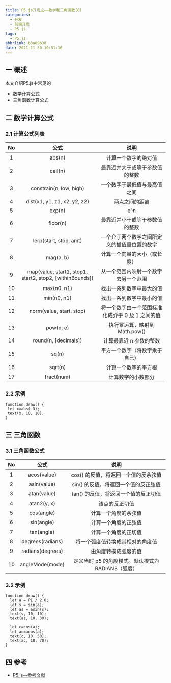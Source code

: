 ```yaml
---
title: P5.js开发之——数学和三角函数(8)
categories:
  - 开发
  - 前端开发
  - P5.js
tags:
  - P5.js
abbrlink: b3a89b3d
date: 2021-11-30 10:31:16
---
```

## 一 概述

本文介绍P5.js中常见的

* 数学计算公式
* 三角函数计算公式

<!--more-->

## 二 数学计算公式

### 2.1 计算公式列表

|  No  |                           公式                           |                       说明                       |
| :--: | :------------------------------------------------------: | :----------------------------------------------: |
|  1   |                          abs(n)                          |               计算一个数字的绝对值               |
|  2   |                         ceil(n)                          |          最靠近并大于或等于参数值的整数          |
|  3   |                 constrain(n, low, high)                  |           一个数字于最低值与最高值之间           |
|  4   |               dist(x1, y1, z1, x2, y2, z2)               |                  两点之间的距离                  |
|  5   |                          exp(n)                          |                       e^n                        |
|  6   |                         floor(n)                         |          最靠近并小于或等于参数值的整数          |
|  7   |                  lerp(start, stop, amt)                  |   一个介于两个数字之间所定义的插值量位置的数字   |
|  8   |                        mag(a, b)                         |           计算一个向量的大小（或长度）           |
|  9   | map(value, start1, stop1, start2, stop2, [withinBounds]) |       从一个范围内映射一个数字去另一个范围       |
|  10  |                       max(n0, n1)                        |             找出一系列数字中最大的值             |
|  11  |                       min(n0, n1)                        |             找出一系列数字中最小的值             |
|  12  |                 norm(value, start, stop)                 | 将一个数字由一个范围标准化成介于 0 及 1 之间的值 |
|  13  |                        pow(n, e)                         |          执行幂运算，映射到 Math.pow()           |
|  14  |                   round(n, [decimals])                   |             计算最靠近 n 参数的整数              |
|  15  |                          sq(n)                           |          平方一个数字（将数字乘于自己）          |
|  16  |                         sqrt(n)                          |               计算一个数字的平方根               |
|  17  |                        fract(num)                        |                计算数字的小数部分                |

### 2.2 示例

```
function draw() {
 let x=abs(-3);
 text(x, 10, 10);
}
```

## 三 三角函数

### 3.1 三角函数公式

|  No  |       公式       |                        说明                        |
| :--: | :--------------: | :------------------------------------------------: |
|  1   |   acos(value)    |        cos() 的反值，将返回一个值的反余弦值        |
|  2   |   asin(value)    |        sin() 的反值，将返回一个值的反正弦值        |
|  3   |   atan(value)    |        tan() 的反值，将返回一个值的反正切值        |
|  4   |   atan2(y, x)    |                   该点的反正切值                   |
|  5   |    cos(angle)    |                计算一个角度的余弦值                |
|  6   |    sin(angle)    |                计算一个角度的正弦值                |
|  7   |    tan(angle)    |                计算一个角度的正切值                |
|  8   | degrees(radians) |          将一个弧度值转换成其相对的角度值          |
|  9   | radians(degrees) |                由角度转换成弧度的值                |
|  10  | angleMode(mode)  | 定义当时 p5 的角度模式。默认模式为 RADIANS（弧度） |

### 3.2 示例

```
function draw() {
  let a = PI / 2.0;
  let s = sin(a);
  let as = asin(s);
  text(s, 10, 10);
  text(as, 10, 30);

  let c=cos(a);
  let ac=acos(a);
  text(c, 10, 50);
  text(ac, 10, 70);
}
```

## 四 参考

* [P5.js—参考文献](https://p5js.org/zh-Hans/reference/)